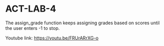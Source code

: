 # ACT-LAB-4
The assign_grade function keeps assigning grades based on scores until the user enters -1 to stop.

Youtube link: https://youtu.be/FRUrARrXG-o
